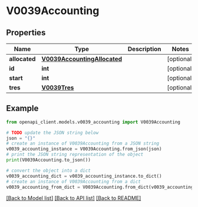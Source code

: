 # V0039Accounting


## Properties

Name | Type | Description | Notes
------------ | ------------- | ------------- | -------------
**allocated** | [**V0039AccountingAllocated**](V0039AccountingAllocated.md) |  | [optional] 
**id** | **int** |  | [optional] 
**start** | **int** |  | [optional] 
**tres** | [**V0039Tres**](V0039Tres.md) |  | [optional] 

## Example

```python
from openapi_client.models.v0039_accounting import V0039Accounting

# TODO update the JSON string below
json = "{}"
# create an instance of V0039Accounting from a JSON string
v0039_accounting_instance = V0039Accounting.from_json(json)
# print the JSON string representation of the object
print(V0039Accounting.to_json())

# convert the object into a dict
v0039_accounting_dict = v0039_accounting_instance.to_dict()
# create an instance of V0039Accounting from a dict
v0039_accounting_from_dict = V0039Accounting.from_dict(v0039_accounting_dict)
```
[[Back to Model list]](../README.md#documentation-for-models) [[Back to API list]](../README.md#documentation-for-api-endpoints) [[Back to README]](../README.md)


